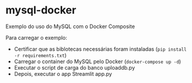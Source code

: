 # mysql-docker
Exemplo do uso do MySQL com o Docker Composite

Para carregar o exemplo:

 - Certificar que as biblotecas necessárias foram instaladas (`pip install -r requirements.txt`)
 - Carregar o container do MySQL pelo Docker (`docker-compose up -d`)
 - Executar o script de carga do banco uploaddb.py
 - Depois, executar o app Streamlit app.py
